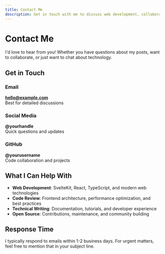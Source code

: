 ```yaml
---
title: Contact Me
description: Get in touch with me to discuss web development, collaboration opportunities, or just to say hello.
---
```


# Contact Me

I'd love to hear from you! Whether you have questions about my posts, want to collaborate, or just want to chat about technology.

## Get in Touch

### Email
**hello@example.com**  
Best for detailed discussions

### Social Media
**@yourhandle**  
Quick questions and updates

### GitHub
**@yourusername**  
Code collaboration and projects

## What I Can Help With

- **Web Development**: SvelteKit, React, TypeScript, and modern web technologies
- **Code Review**: Frontend architecture, performance optimization, and best practices
- **Technical Writing**: Documentation, tutorials, and developer experience
- **Open Source**: Contributions, maintenance, and community building

## Response Time

I typically respond to emails within 1-2 business days. For urgent matters, feel free to mention that in your subject line.